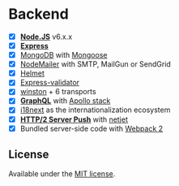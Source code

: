 # Backend

* [x] **[Node.JS](https://nodejs.org)** v6.x.x
* [x] **[Express](https://github.com/expressjs/express)**
* [x] [MongoDB](https://www.mongodb.com/) with [Mongoose](https://github.com/Automattic/mongoose)
* [x] [NodeMailer](https://github.com/nodemailer/nodemailer) with SMTP, MailGun or SendGrid
* [x] [Helmet](https://github.com/helmetjs/helmet)
* [x] [Express-validator](https://github.com/ctavan/express-validator)
* [x] [winston](https://github.com/winstonjs/winston) + 6 transports
* [x] **[GraphQL](http://graphql.org/)** with [Apollo stack](http://www.apollostack.com/)
* [x] [i18next](http://i18next.com/) as the internationalization ecosystem
* [x] **[HTTP/2 Server Push](https://en.wikipedia.org/wiki/HTTP/2_Server_Push)** with [netjet](https://github.com/cloudflare/netjet)
* [x] Bundled server-side code with [Webpack 2](https://webpack.github.io/)

## License

Available under the [MIT license](https://tldrlegal.com/license/mit-license).
